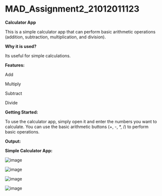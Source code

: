 # MAD_Assignment2_21012011123

**Calculator App**

This is a simple calculator app that can perform basic arithmetic operations (addition, subtraction, multiplication, and division).

**Why it is used?**

Its useful for simple calculations.

**Features:**

Add

Multiply

Subtract

Divide

**Getting Started:**

To use the calculator app, simply open it and enter the numbers you want to calculate. You can use the basic arithmetic buttons (+, -, *, /) to perform basic operations.

**Output:**

**Simple Calculator App:**

![image](https://github.com/rutviprajapati16/MAD_Assignment2_21012011123/assets/97946004/b7817fa9-737d-4e5e-95b6-8771e984b009)


![image](https://github.com/rutviprajapati16/MAD_Assignment2_21012011123/assets/97946004/a0fc11fe-d2a6-4e78-9d06-4360ae1cb1af)


![image](https://github.com/rutviprajapati16/MAD_Assignment2_21012011123/assets/97946004/d7074e4b-938a-4b4f-ba82-fb3af688fcb1)


![image](https://github.com/rutviprajapati16/MAD_Assignment2_21012011123/assets/97946004/a2f703ec-c56c-4cce-b521-7a7960591b24)










